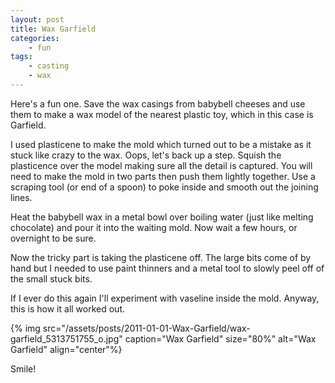 ```yaml
---
layout: post
title: Wax Garfield
categories:
    - fun
tags:
    - casting
    - wax
---
```


Here's a fun one. Save the wax casings from babybell cheeses and use them to make a wax model of the nearest plastic toy, which in this case is Garfield.

I used plasticene to make the mold which turned out to be a mistake as it stuck like crazy to the wax. Oops, let's back up a step. Squish the plasticence over the model making sure all the detail is captured. You will need to make the mold in two parts then push them lightly together. Use a scraping tool (or end of a spoon) to poke inside and smooth out the joining lines.

Heat the babybell wax in a metal bowl over boiling water (just like melting chocolate) and pour it into the waiting mold. Now wait a few hours, or overnight to be sure.

Now the tricky part is taking the plasticene off. The large bits come of by hand but I needed to use paint thinners and a metal tool to slowly peel off of the small stuck bits.

If I ever do this again I'll experiment with vaseline inside the mold. Anyway, this is how it all worked out.

{% img src="/assets/posts/2011-01-01-Wax-Garfield/wax-garfield_5313751755_o.jpg" caption="Wax Garfield" size="80%" alt="Wax Garfield" align="center"%}

Smile!